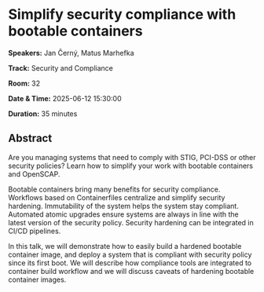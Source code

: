 # Simplify security compliance with bootable containers

**Speakers:** Jan Černý, Matus Marhefka
                    
**Track:** Security and Compliance
                    
**Room:** 32
                    
**Date & Time:** 2025-06-12 15:30:00
                    
**Duration:** 35 minutes
                    
## Abstract
                    
Are you managing systems that need to comply with STIG, PCI-DSS or other security policies? Learn how to simplify your work with bootable containers and OpenSCAP.

Bootable containers bring many benefits for security compliance. Workflows based on Containerfiles centralize and simplify security hardening. Immutability of the system helps the system stay compliant. Automated atomic upgrades ensure systems are always in line with the latest version of the security policy. Security hardening can be integrated in CI/CD pipelines.

In this talk, we will demonstrate how to easily build a hardened bootable container image, and deploy a system that is compliant with security policy since its first boot. We will describe how compliance tools are integrated to container build workflow and we will discuss caveats of hardening bootable container images.
